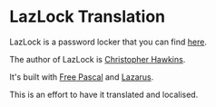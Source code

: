 # LazLock Translation

LazLock is a password locker that you can find [here](https://sourceforge.net/projects/lazlock/).

The author of LazLock is [Christopher Hawkins](https://twitter.com/CyberFilth).

It's built with [Free Pascal](http://www.freepascal.org) and [Lazarus](http://www.lazarus-ide.org).

This is an effort to have it translated and localised.
